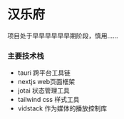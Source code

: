 # 汉乐府

项目处于早早早早早早期阶段，慎用…… 

### 主要技术栈
- tauri 跨平台工具链
- nextjs web页面框架
- jotai 状态管理工具
- tailwind css 样式工具
- vidstack 作为媒体的播放控制库